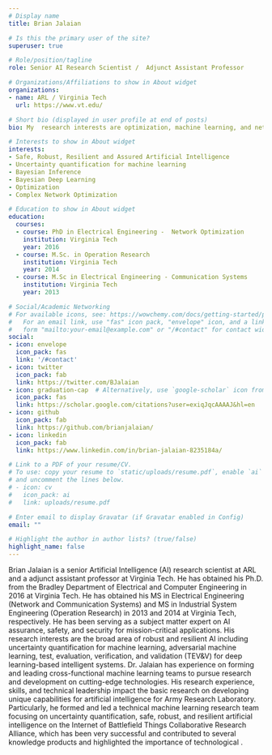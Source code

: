 ```yaml
---
# Display name
title: Brian Jalaian

# Is this the primary user of the site?
superuser: true

# Role/position/tagline
role: Senior AI Research Scientist /  Adjunct Assistant Professor

# Organizations/Affiliations to show in About widget
organizations:
- name: ARL / Virginia Tech
  url: https://www.vt.edu/

# Short bio (displayed in user profile at end of posts)
bio: My  research interests are optimization, machine learning, and network science. In particular, I am interested in modeling predictive uncertainty in machine learning models, adversarial machine learning, network optimization and optimal decision making under uncertainty.

# Interests to show in About widget
interests:
- Safe, Robust, Resilient and Assured Artificial Intelligence
- Uncertainty quantification for machine learning
- Bayesian Inference
- Bayesian Deep Learning
- Optimization
- Complex Network Optimization

# Education to show in About widget
education:
  courses:
  - course: PhD in Electrical Engineering -  Network Optimization
    institution: Virginia Tech
    year: 2016
  - course: M.Sc. in Operation Research
    institution: Virginia Tech
    year: 2014
  - course: M.Sc in Electrical Engineering - Communication Systems
    institution: Virginia Tech
    year: 2013

# Social/Academic Networking
# For available icons, see: https://wowchemy.com/docs/getting-started/page-builder/#icons
#   For an email link, use "fas" icon pack, "envelope" icon, and a link in the
#   form "mailto:your-email@example.com" or "/#contact" for contact widget.
social:
- icon: envelope
  icon_pack: fas
  link: '/#contact'
- icon: twitter
  icon_pack: fab
  link: https://twitter.com/BJalaian
- icon: graduation-cap  # Alternatively, use `google-scholar` icon from `ai` icon pack
  icon_pack: fas
  link: https://scholar.google.com/citations?user=exiqJqcAAAAJ&hl=en
- icon: github
  icon_pack: fab
  link: https://github.com/brianjalaian/
- icon: linkedin
  icon_pack: fab
  link: https://www.linkedin.com/in/brian-jalaian-8235184a/ 

# Link to a PDF of your resume/CV.
# To use: copy your resume to `static/uploads/resume.pdf`, enable `ai` icons in `params.toml`, 
# and uncomment the lines below.
# - icon: cv
#   icon_pack: ai
#   link: uploads/resume.pdf

# Enter email to display Gravatar (if Gravatar enabled in Config)
email: ""

# Highlight the author in author lists? (true/false)
highlight_name: false
---
```


Brian Jalaian is a senior Artificial Intelligence (AI) research scientist at ARL and a adjunct assistant professor at Virginia Tech. 
He has obtained his Ph.D. from the Bradley Department of Electrical and Computer Engineering in 2016 at Virginia Tech. He has obtained his MS in Electrical Engineering (Network and Communication Systems)  and MS in Industrial System Engineering (Operation Research) in 2013 and 2014 at Virginia Tech, respectively. He has been serving as a subject matter expert on AI assurance, safety, and security for mission-critical applications. His research interests are the broad area of robust and resilient AI including uncertainty quantification for machine learning, adversarial machine learning, test, evaluation, verification, and validation (TEV&V) for deep learning-based intelligent systems. Dr. Jalaian has experience on forming and leading cross-functional machine learning teams to pursue research and development on cutting-edge technologies. His research experience, skills, and technical leadership impact the basic research on developing unique capabilities for artificial intelligence for Army Research Laboratory. Particularly, he formed and led a technical machine learning research team focusing on uncertainty quantification, safe, robust, and resilient artificial intelligence on the Internet of Battlefield Things Collaborative Research Alliance, which has been very successful and contributed to several knowledge products and highlighted the importance of technological .
<!-- {{< icon name="download" pack="fas" >}} Download my {{< staticref "uploads/demo_resume.pdf" "newtab" >}}resumé{{< /staticref >}}. -->
